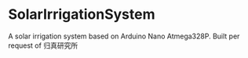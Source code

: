 # SolarIrrigationSystem
A solar irrigation system based on Arduino Nano Atmega328P. Built per request of 归真研究所
